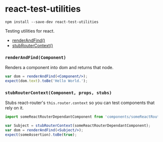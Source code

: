 # react-test-utilities

```
npm install --save-dev react-test-utilities
```

Testing utilities for react.

 * [renderAndFind()](#user-content-renderandfindcomponent)
 * [stubRouterContext()](#user-content-stubroutercontextcomponent-props-stubs)


### `renderAndFind(Component)`
Renders a component into dom and returns that node.

```jsx
var dom = renderAndFind(<Component/>);
expect(dom.text).toBe('Hello World.');
```


### `stubRouterContext(Component, props, stubs)`
Stubs react-router's `this.router.context` so you can test components that rely on it.

```jsx
import someReactRouterDependantComponent from 'components/someReactRouterDependantComponent';

var Subject = stubRouterContext(someReactRouterDependantComponent); 
var dom = renderAndFind(<Subject/>);
expect(someAssertion).toBe(true);
```
